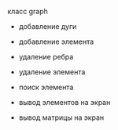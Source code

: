 класс graph
+ добавление дуги

+ добавление элемента

+ удаление ребра

+ удаление элемента

+ поиск элемента

+ вывод элементов на экран

+ вывод матрицы на экран
